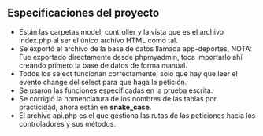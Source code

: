 ## Especificaciones del proyecto
- Están las carpetas model, controller y la vista que es el archivo index.php al ser el único archivo HTML como tal.
- Se exportó el archivo de la base de datos llamada app-deportes, NOTA: Fue exportado directamente desde phpmyadmin, toca importarlo ahí creando primero la base de datos de forma manual.
- Todos los select funcionan correctamente, solo que hay que leer el evento change del select para que haga la petición.
- Se usaron las funciones especificadas en la prueba escrita.
- Se corrigió la nomenclatura de los nombres de las tablas por practicidad, ahora están en **snake_case**.
- El archivo api.php es el que gestiona las rutas de las peticiones hacia los controladores y sus métodos.

